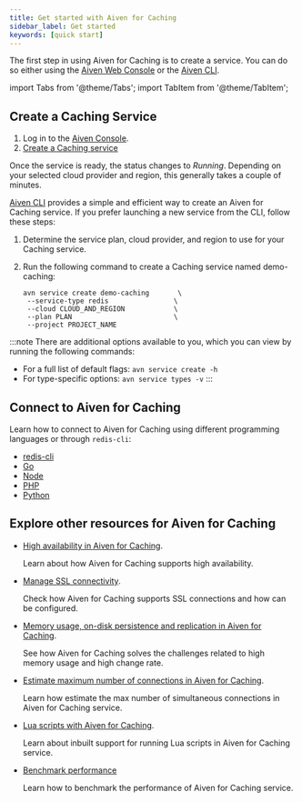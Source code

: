 ```yaml
---
title: Get started with Aiven for Caching
sidebar_label: Get started
keywords: [quick start]
---
```


The first step in using Aiven for Caching is to create a service. You can do so either using the [Aiven Web Console](https://console.aiven.io/) or the [Aiven CLI](https://github.com/aiven/aiven-client).

import Tabs from '@theme/Tabs';
import TabItem from '@theme/TabItem';

## Create a Caching Service

<Tabs groupId="setup">
<TabItem value="Console" label="Console" default>

1.  Log in to the [Aiven Console](https://console.aiven.io/).
1.  [Create a Caching service](/docs/platform/howto/create_new_service)

Once the service is ready, the status changes to *Running*. Depending on
your selected cloud provider and region, this generally takes a couple
of minutes.

</TabItem>
<TabItem value="CLI" label="CLI">

[Aiven CLI](https://github.com/aiven/aiven-client) provides a simple and
efficient way to create an Aiven for Caching service. If you prefer
launching a new service from the CLI, follow these steps:

1. Determine the service plan, cloud provider, and region to
   use for your Caching service.

1. Run the following command to create a Caching service named
   demo-caching:

   ```
   avn service create demo-caching       \
    --service-type redis                \
    --cloud CLOUD_AND_REGION            \
    --plan PLAN                         \
    --project PROJECT_NAME

   ```

:::note
There are additional options available to you, which you can view by
running the following commands:

-   For a full list of default flags: `avn service create -h`
-   For type-specific options: `avn service types -v`
:::

</TabItem>
</Tabs>

## Connect to Aiven for Caching

Learn how to connect to Aiven for Caching using different programming
languages or through `redis-cli`:

-   [redis-cli](/docs/products/caching/howto/connect-redis-cli)
-   [Go](/docs/products/caching/howto/connect-go)
-   [Node](/docs/products/caching/howto/connect-node)
-   [PHP](/docs/products/caching/howto/connect-php)
-   [Python](/docs/products/caching/howto/connect-python)

## Explore other resources for Aiven for Caching

-   [High availability in Aiven for Caching](/docs/products/caching/concepts/high-availability-redis).

    Learn about how Aiven for Caching supports high availability.

-   [Manage SSL connectivity](/docs/products/caching/howto/manage-ssl-connectivity).

    Check how Aiven for Caching supports SSL connections and how can be
    configured.

-   [Memory usage, on-disk persistence and replication in Aiven for Caching](/docs/products/caching/concepts/memory-usage).

    See how Aiven for Caching solves the challenges related to high memory
    usage and high change rate.

-   [Estimate maximum number of connections in Aiven for Caching](/docs/products/caching/howto/estimate-max-number-of-connections).

    Learn how estimate the max number of simultaneous connections in
    Aiven for Caching service.

-   [Lua scripts with Aiven for Caching](/docs/products/caching/concepts/lua-scripts-caching).

    Learn about inbuilt support for running Lua scripts in Aiven for
    Caching service.

-   [Benchmark performance](/docs/products/caching/howto/benchmark-performance)

    Learn how to benchmark the performance of Aiven for Caching service.
